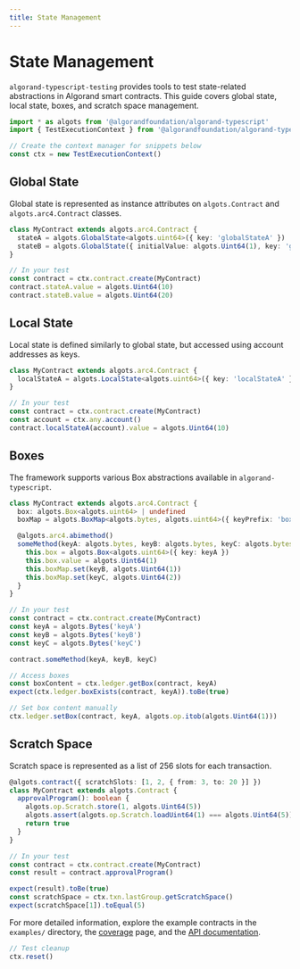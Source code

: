 ```yaml
---
title: State Management
---
```


# State Management

`algorand-typescript-testing` provides tools to test state-related abstractions in Algorand smart contracts. This guide covers global state, local state, boxes, and scratch space management.

```ts
import * as algots from '@algorandfoundation/algorand-typescript'
import { TestExecutionContext } from '@algorandfoundation/algorand-typescript-testing'

// Create the context manager for snippets below
const ctx = new TestExecutionContext()
```

## Global State

Global state is represented as instance attributes on `algots.Contract` and `algots.arc4.Contract` classes.

```ts
class MyContract extends algots.arc4.Contract {
  stateA = algots.GlobalState<algots.uint64>({ key: 'globalStateA' })
  stateB = algots.GlobalState({ initialValue: algots.Uint64(1), key: 'globalStateB' })
}

// In your test
const contract = ctx.contract.create(MyContract)
contract.stateA.value = algots.Uint64(10)
contract.stateB.value = algots.Uint64(20)
```

## Local State

Local state is defined similarly to global state, but accessed using account addresses as keys.

```ts
class MyContract extends algots.arc4.Contract {
  localStateA = algots.LocalState<algots.uint64>({ key: 'localStateA' })
}

// In your test
const contract = ctx.contract.create(MyContract)
const account = ctx.any.account()
contract.localStateA(account).value = algots.Uint64(10)
```

## Boxes

The framework supports various Box abstractions available in `algorand-typescript`.

```ts
class MyContract extends algots.arc4.Contract {
  box: algots.Box<algots.uint64> | undefined
  boxMap = algots.BoxMap<algots.bytes, algots.uint64>({ keyPrefix: 'boxMap' })

  @algots.arc4.abimethod()
  someMethod(keyA: algots.bytes, keyB: algots.bytes, keyC: algots.bytes) {
    this.box = algots.Box<algots.uint64>({ key: keyA })
    this.box.value = algots.Uint64(1)
    this.boxMap.set(keyB, algots.Uint64(1))
    this.boxMap.set(keyC, algots.Uint64(2))
  }
}

// In your test
const contract = ctx.contract.create(MyContract)
const keyA = algots.Bytes('keyA')
const keyB = algots.Bytes('keyB')
const keyC = algots.Bytes('keyC')

contract.someMethod(keyA, keyB, keyC)

// Access boxes
const boxContent = ctx.ledger.getBox(contract, keyA)
expect(ctx.ledger.boxExists(contract, keyA)).toBe(true)

// Set box content manually
ctx.ledger.setBox(contract, keyA, algots.op.itob(algots.Uint64(1)))
```

## Scratch Space

Scratch space is represented as a list of 256 slots for each transaction.

```ts
@algots.contract({ scratchSlots: [1, 2, { from: 3, to: 20 }] })
class MyContract extends algots.Contract {
  approvalProgram(): boolean {
    algots.op.Scratch.store(1, algots.Uint64(5))
    algots.assert(algots.op.Scratch.loadUint64(1) === algots.Uint64(5))
    return true
  }
}

// In your test
const contract = ctx.contract.create(MyContract)
const result = contract.approvalProgram()

expect(result).toBe(true)
const scratchSpace = ctx.txn.lastGroup.getScratchSpace()
expect(scratchSpace[1]).toEqual(5)
```

For more detailed information, explore the example contracts in the `examples/` directory, the [coverage](./coverage.md) page, and the [API documentation](../modules/index.html).

```ts
// Test cleanup
ctx.reset()
```
